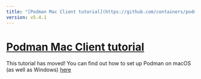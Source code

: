 ```yaml
---
title: "[Podman Mac Client tutorial](https://github.com/containers/podman/blob/main/docs/tutorials/mac_win_client.md)"
version: v5.4.1
---
```


# [Podman Mac Client tutorial](https://github.com/containers/podman/blob/main/docs/tutorials/mac_win_client.md)
This tutorial has moved! You can find out how to set up Podman on macOS (as well as Windows) [here](https://github.com/containers/podman/blob/main/docs/tutorials/mac_win_client.md)
